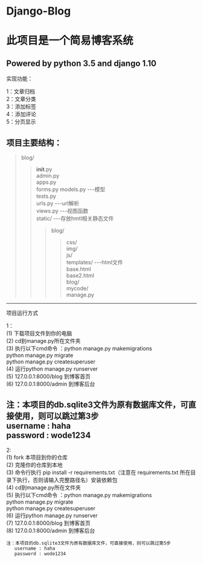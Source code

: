 # Django-Blog

此项目是一个简易博客系统
====
Powered by python 3.5 and django 1.10
---
实现功能：<br>

  1：文章归档<br>
  2：文章分类<br>
  3：添加标签<br>
  4：添加评论<br>
  5：分页显示<br>
 
项目主要结构：
--- 
  >blog/<br>
  >> __init__.py<br>
  >> admin.py<br>
  >> apps.py<br>
  >> forms.py
  >> models.py       ---模型<br>
  >> tests.py<br>
  >> urls.py         ---url解析<br>
  >> views.py        ---视图函数<br>
  >> static/         ---存放hmtl相关静态文件<br>
  >>>blog/<br>
  >>>>css/<br>
  >>>>img/<br>
  >>>>js/<br>
  >>templates/     ---html文件<br>
  >>>base.html<br>
  >>>base2.html<br>
  >>>blog/<br>
  >mycode/<br>
  >manage.py<br>
---                    
 项目运行方式<br>
 
 1：<br>
  (1) 下载项目文件到你的电脑<br>
  (2) cd到manage.py所在文件夹<br>
  (3) 执行以下cmd命令 ：python manage.py makemigrations<br>
                      python manage.py migrate<br>
                      python manage.py createsuperuser<br>
  (4) 运行python manage.py runserver<br>
  (5) 127.0.0.1:8000/blog  到博客首页<br>
  (6) 127.0.0.1:8000/admin 到博客后台<br>
             
  注：本项目的db.sqlite3文件为原有数据库文件，可直接使用，则可以跳过第3步<br>
     username : haha<br>
     password : wode1234<br>
 --- 
  2:<br>
    (1) fork 本项目到你的仓库<br>
    (2) 克隆你的仓库到本地<br>
    (3) 命令行执行 pip install -r requirements.txt（注意在 requirements.txt 所在目录下执行，否则请输入完整路径名）安装依赖包<br>
    (4) cd到manage.py所在文件夹<br>
    (5) 执行以下cmd命令 ：python manage.py makemigrations<br>
                        python manage.py migrate<br>
                        python manage.py createsuperuser<br>
    (6) 运行python manage.py runserver<br>
    (7) 127.0.0.1:8000/blog  到博客首页<br>
    (8) 127.0.0.1:8000/admin 到博客后台<br>
    
    注：本项目的db.sqlite3文件为原有数据库文件，可直接使用，则可以跳过第5步
       username : haha
       password : wode1234
  


